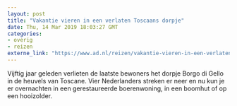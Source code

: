 ```yaml
---
layout: post
title: "Vakantie vieren in een verlaten Toscaans dorpje"
date: Thu, 14 Mar 2019 18:03:27 GMT
categories: 
- overig 
- reizen 
externe_link: "https://www.ad.nl/reizen/vakantie-vieren-in-een-verlaten-toscaans-dorpje~a371572d/"
---
```


Vijftig jaar geleden verlieten de laatste bewoners het dorpje Borgo di Gello in de heuvels van Toscane. Vier Nederlanders streken er neer en nu kun je er overnachten in een gerestaureerde boerenwoning, in een boomhut of op een hooizolder.
